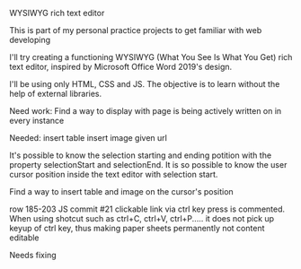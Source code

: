 WYSIWYG rich text editor

This is part of my personal practice projects to get familiar with web developing

I'll try creating a functioning WYSIWYG (What You See Is What You Get) rich text editor, inspired by Microsoft Office Word 2019's design.

I'll be using only HTML, CSS and JS. The objective is to learn without the help of external libraries.

Need work:
Find a way to display with page is being actively written on in every instance

Needed:
insert table
insert image given url

It's possible to know the selection starting and ending potition with the property selectionStart and selectionEnd. It is so possible to know the user cursor position inside the text editor with selection start.

Find a way to insert table and image on the cursor's position

row 185-203 JS commit #21
clickable link via ctrl key press is commented. When using shotcut such as ctrl+C, ctrl+V, ctrl+P..... it does not pick up keyup of ctrl key, thus making paper sheets permanently not content editable

Needs fixing